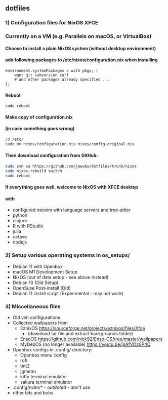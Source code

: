 ## dotfiles
### 1) Configuration files for NixOS XFCE
### Currently on a VM (e.g. Parallels on macOS, or VirtualBox)

#### Choose to install a plain NixOS system (without desktop environment)
#### add following packages to /etc/nixos/configuration.nix when installing
```
environment.systemPackages = with pkgs; [
    wget git subversion curl
    # and other packages already specified ...
];
```
#### Reboot
```sudo reboot```
#### Make copy of configuration.nix
#### (in case something goes wrong)
```sh
cd /etc/
sudo mv nixos/configuration.nix nixos/config-original.nix
```
#### Then download configuration from GitHub:
```sh
sudo svn co https://github.com/jawuku/dotfiles/trunk/nixos
sudo nixos-rebuild switch
sudo reboot
```
#### If everything goes well, welcome to NixOS with XFCE desktop
#### with
* configured neovim with language servers and tree-sitter
* python
* clojure
* R with RStudio
* julia
* octave
* nodejs
### 2) Setup various operating systems in os_setups/
* Debian 11 with Openbox
* macOS M1 Development Setup
* NixOS (out of date setup - see above instead)
* Debian 10 (Old Setup)
* OpenSuse Post-install (Old)
* Debian 11 install script (Experimental - may not work)
### 3) Miscellaneous files
* Old vim configurations
* Collected wallpapers from
    * EznixOS https://sourceforge.net/projects/eznixos/files/Xfce
        * (download tar file and extract backgrounds folder)
    * EnsoOS https://github.com/nick92/Enso-OS/tree/master/wallpapers
    * MyDebOS (no longer available) https://youtu.be/jpAfVOz6P4Q
* Openbox configs in .config/ directory:
    * Openbox menu config
    * rofi
    * tint2
    * jgmenu
    * kitty terminal emulator
    * sakura terminal emulator
* .config/nvim/* - *outdated - don't use*
* other bits and bobs
